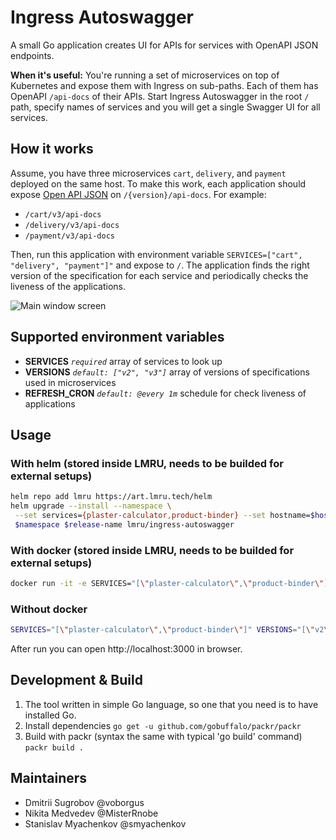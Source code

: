 # Ingress Autoswagger
A small Go application creates UI for APIs for services with OpenAPI JSON endpoints.

**When it's useful:** You're running a set of microservices on top of Kubernetes and expose them with Ingress on sub-paths.
Each of them has OpenAPI `/api-docs` of their APIs.
Start Ingress Autoswagger in the root `/` path, specify names of services and you will get a single Swagger UI for all services.

## How it works
Assume, you have three microservices `cart`, `delivery`, and `payment` deployed on the same host.
To make this work, each application should expose [Open API JSON](https://swagger.io/specification/) on `/{version}/api-docs`. 
For example:

* `/cart/v3/api-docs`
* `/delivery/v3/api-docs`
* `/payment/v3/api-docs`

Then, run this application with environment variable `SERVICES=["cart", "delivery", "payment"]"` and expose to `/`.
The application finds the right version of the specification for each service and periodically checks the liveness of the applications.

![Main window screen](https://github.com/adeo/ingress-autoswagger/raw/master/docs/main_window.png)

## Supported environment variables

* **SERVICES** *`required`* array of services to look up
* **VERSIONS**  *`default: ["v2", "v3"]`* array of versions of specifications used in microservices
* **REFRESH_CRON** *`default: @every 1m`* schedule for check liveness of applications

## Usage

### With helm (stored inside LMRU, needs to be builded for external setups)

```bash
helm repo add lmru https://art.lmru.tech/helm
helm upgrade --install --namespace \
 --set services={plaster-calculator,product-binder} --set hostname=$hostname --set version=3.2 \
 $namespace $release-name lmru/ingress-autoswagger
```

### With docker (stored inside LMRU, needs to be builded for external setups)

```bash
docker run -it -e SERVICES="[\"plaster-calculator\",\"product-binder\"]" -e VERSIONS="[\"v2\",\"v3\"]" docker-devops.art.lmru.tech/bricks/ingress-autoswagger:3.1
```

### Without docker

```bash
SERVICES="[\"plaster-calculator\",\"product-binder\"]" VERSIONS="[\"v2\",\"v3\"]" go run ingress-autoswagger.go 
```

After run you can open http://localhost:3000 in browser.

## Development & Build

1. The tool written in simple Go language, so one that you need is to have installed Go.
1. Install dependencies `go get -u github.com/gobuffalo/packr/packr`
1. Build with packr (syntax the same with typical 'go build' command) `packr build .`

## Maintainers

* Dmitrii Sugrobov @voborgus
* Nikita Medvedev @MisterRnobe
* Stanislav Myachenkov @smyachenkov

